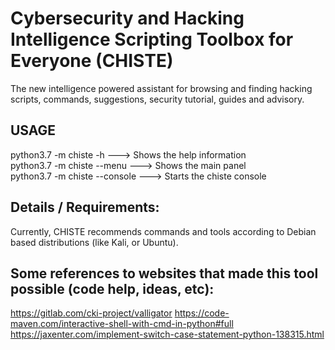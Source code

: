 Cybersecurity and Hacking Intelligence Scripting Toolbox for Everyone (CHISTE)
==============================================================================

The new intelligence powered assistant for browsing and finding hacking scripts, commands, suggestions, security tutorial, guides and advisory.

USAGE
-------
python3.7 -m chiste -h           ---> Shows the help information  
python3.7 -m chiste --menu       ---> Shows the main panel  
python3.7 -m chiste --console    ---> Starts the chiste console  


Details / Requirements:
-----------------------
Currently, CHISTE recommends commands and tools according to Debian based distributions (like Kali, or Ubuntu).


Some references to websites that made this tool possible (code help, ideas, etc):
-------------------------------------------------------------------------------
https://gitlab.com/cki-project/valligator
https://code-maven.com/interactive-shell-with-cmd-in-python#full
https://jaxenter.com/implement-switch-case-statement-python-138315.html
